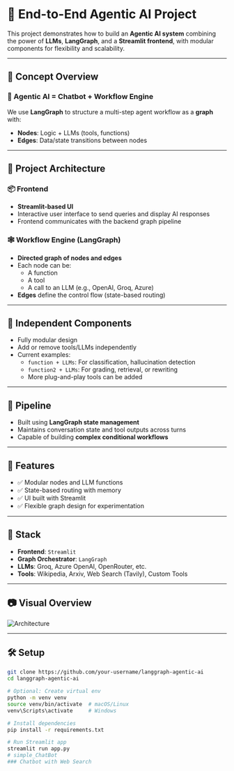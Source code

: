 # 🤖 End-to-End Agentic AI Project

This project demonstrates how to build an **Agentic AI system** combining the power of **LLMs**, **LangGraph**, and a **Streamlit frontend**, with modular components for flexibility and scalability.

---

## 🧠 Concept Overview

### 🔁 Agentic AI = Chatbot + Workflow Engine

We use **LangGraph** to structure a multi-step agent workflow as a **graph** with:
- **Nodes**: Logic + LLMs (tools, functions)
- **Edges**: Data/state transitions between nodes

---

## 🧱 Project Architecture

### 📦 Frontend
- **Streamlit-based UI**
- Interactive user interface to send queries and display AI responses
- Frontend communicates with the backend graph pipeline

### 🕸 Workflow Engine (LangGraph)
- **Directed graph of nodes and edges**
- Each node can be:
  - A function
  - A tool
  - A call to an LLM (e.g., OpenAI, Groq, Azure)
- **Edges** define the control flow (state-based routing)

---

## 🔌 Independent Components
- Fully modular design
- Add or remove tools/LLMs independently
- Current examples:
  - `function + LLMs`: For classification, hallucination detection
  - `function2 + LLMs`: For grading, retrieval, or rewriting
  - More plug-and-play tools can be added

---

## 🔄 Pipeline
- Built using **LangGraph state management**
- Maintains conversation state and tool outputs across turns
- Capable of building **complex conditional workflows**

---

## 🚀 Features
- ✅ Modular nodes and LLM functions
- ✅ State-based routing with memory
- ✅ UI built with Streamlit
- ✅ Flexible graph design for experimentation

---

## 📌 Stack
- **Frontend**: `Streamlit`
- **Graph Orchestrator**: `LangGraph`
- **LLMs**: Groq, Azure OpenAI, OpenRouter, etc.
- **Tools**: Wikipedia, Arxiv, Web Search (Tavily), Custom Tools

---

## 📷 Visual Overview

![Architecture](./b36707de-a995-43b4-96dd-95dfdebcd7de.png)

---

## 🛠️ Setup

```bash
git clone https://github.com/your-username/langgraph-agentic-ai
cd langgraph-agentic-ai

# Optional: Create virtual env
python -m venv venv
source venv/bin/activate  # macOS/Linux
venv\Scripts\activate     # Windows

# Install dependencies
pip install -r requirements.txt

# Run Streamlit app
streamlit run app.py
# simple_ChatBot
### Chatbot with Web Search
